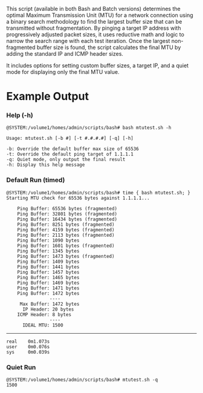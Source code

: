 This script (available in both Bash and Batch versions) determines the optimal Maximum Transmission Unit (MTU) for a network connection using a binary search methodology to find the largest buffer size that can be transmitted without fragmentation. By pinging a target IP address with progressively adjusted packet sizes, it uses reductive math and logic to narrow the search range with each test iteration. Once the largest non-fragmented buffer size is found, the script calculates the final MTU by adding the standard IP and ICMP header sizes.

It includes options for setting custom buffer sizes, a target IP, and a quiet mode for displaying only the final MTU value.

# Example Output

### Help (-h)

    @SYSTEM:/volume1/homes/admin/scripts/bash# bash mtutest.sh -h
    
    Usage: mtutest.sh [-b #] [-t #.#.#.#] [-q] [-h]
    
    -b: Override the default buffer max size of 65536
    -t: Override the default ping target of 1.1.1.1
    -q: Quiet mode, only output the final result
    -h: Display this help message

### Default Run (timed)

    @SYSTEM:/volume1/homes/admin/scripts/bash# time { bash mtutest.sh; }
    Starting MTU check for 65536 bytes against 1.1.1.1...
    
        Ping Buffer: 65536 bytes (fragmented)
        Ping Buffer: 32801 bytes (fragmented)
        Ping Buffer: 16434 bytes (fragmented)
        Ping Buffer: 8251 bytes (fragmented)
        Ping Buffer: 4159 bytes (fragmented)
        Ping Buffer: 2113 bytes (fragmented)
        Ping Buffer: 1090 bytes
        Ping Buffer: 1601 bytes (fragmented)
        Ping Buffer: 1345 bytes
        Ping Buffer: 1473 bytes (fragmented)
        Ping Buffer: 1409 bytes
        Ping Buffer: 1441 bytes
        Ping Buffer: 1457 bytes
        Ping Buffer: 1465 bytes
        Ping Buffer: 1469 bytes
        Ping Buffer: 1471 bytes
        Ping Buffer: 1472 bytes
                    ----
         Max Buffer: 1472 bytes
          IP Header: 20 bytes
        ICMP Header: 8 bytes
                    ----
          IDEAL MTU: 1500
----
    real    0m1.073s
    user    0m0.076s
    sys     0m0.039s

### Quiet Run

    @SYSTEM:/volume1/homes/admin/scripts/bash# mtutest.sh -q
    1500
